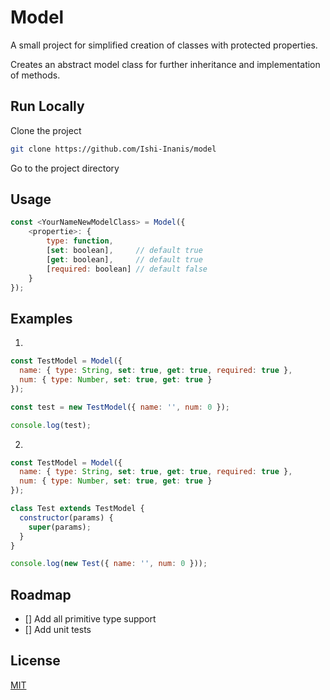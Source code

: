 # Model

A small project for simplified creation of classes with protected properties.

Creates an abstract model class for further inheritance and implementation of methods.


## Run Locally

Clone the project

```bash
git clone https://github.com/Ishi-Inanis/model
```

Go to the project directory


## Usage

```js
const <YourNameNewModelClass> = Model({
    <propertie>: {
        type: function,
        [set: boolean],     // default true
        [get: boolean],     // default true
        [required: boolean] // default false
    } 
});
```


## Examples

1.
```js
const TestModel = Model({
  name: { type: String, set: true, get: true, required: true },
  num: { type: Number, set: true, get: true }
});

const test = new TestModel({ name: '', num: 0 });

console.log(test);
```

2.
```js
const TestModel = Model({
  name: { type: String, set: true, get: true, required: true },
  num: { type: Number, set: true, get: true }
});

class Test extends TestModel {
  constructor(params) {
    super(params);
  }
}

console.log(new Test({ name: '', num: 0 }));
```


## Roadmap

 * [] Add all primitive type support
 * [] Add unit tests


## License

[MIT](https://github.com/Ishi-Inanis/model/blob/main/LICENSE.md)